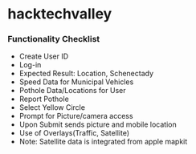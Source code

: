 # hacktechvalley

### Functionality Checklist

- Create User ID
- Log-in
- Expected Result: Location, Schenectady
- Speed Data for Municipal Vehicles
- Pothole Data/Locations for User
- Report Pothole
- Select Yellow Circle
- Prompt for Picture/camera access
- Upon Submit sends picture and mobile location
- Use of Overlays(Traffic, Satellite)
- Note: Satellite data is integrated from apple mapkit

